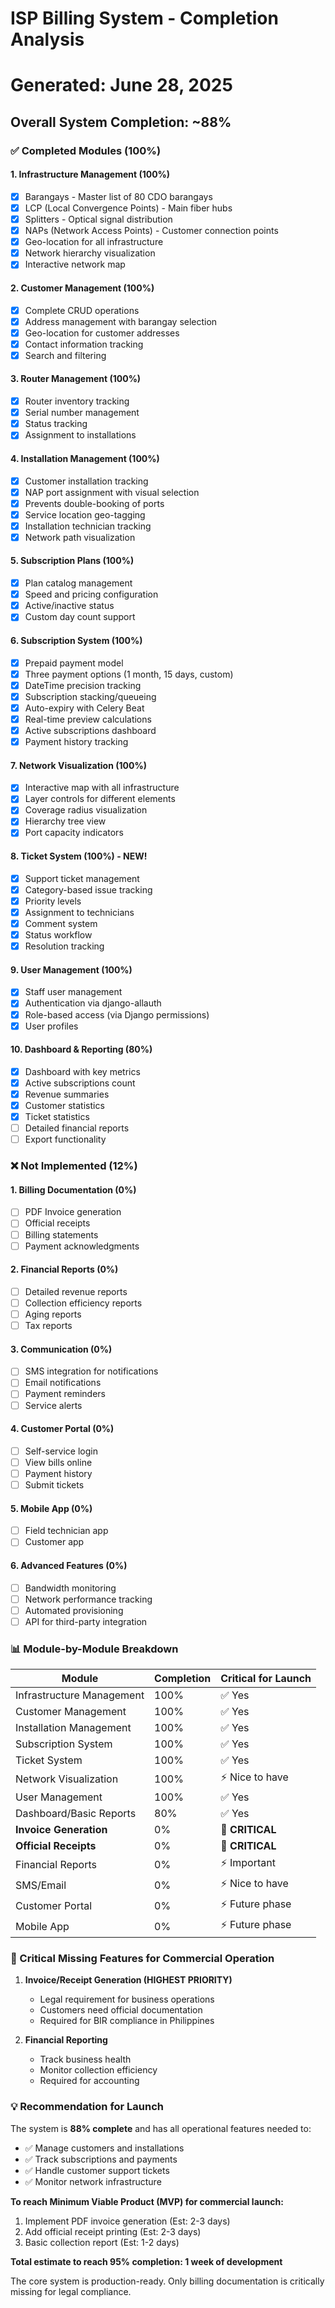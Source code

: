 # ISP Billing System - Completion Analysis
# Generated: June 28, 2025

## Overall System Completion: ~88%

### ✅ Completed Modules (100%)

#### 1. Infrastructure Management (100%)
- [x] Barangays - Master list of 80 CDO barangays
- [x] LCP (Local Convergence Points) - Main fiber hubs
- [x] Splitters - Optical signal distribution
- [x] NAPs (Network Access Points) - Customer connection points
- [x] Geo-location for all infrastructure
- [x] Network hierarchy visualization
- [x] Interactive network map

#### 2. Customer Management (100%)
- [x] Complete CRUD operations
- [x] Address management with barangay selection
- [x] Geo-location for customer addresses
- [x] Contact information tracking
- [x] Search and filtering

#### 3. Router Management (100%)
- [x] Router inventory tracking
- [x] Serial number management
- [x] Status tracking
- [x] Assignment to installations

#### 4. Installation Management (100%)
- [x] Customer installation tracking
- [x] NAP port assignment with visual selection
- [x] Prevents double-booking of ports
- [x] Service location geo-tagging
- [x] Installation technician tracking
- [x] Network path visualization

#### 5. Subscription Plans (100%)
- [x] Plan catalog management
- [x] Speed and pricing configuration
- [x] Active/inactive status
- [x] Custom day count support

#### 6. Subscription System (100%)
- [x] Prepaid payment model
- [x] Three payment options (1 month, 15 days, custom)
- [x] DateTime precision tracking
- [x] Subscription stacking/queueing
- [x] Auto-expiry with Celery Beat
- [x] Real-time preview calculations
- [x] Active subscriptions dashboard
- [x] Payment history tracking

#### 7. Network Visualization (100%)
- [x] Interactive map with all infrastructure
- [x] Layer controls for different elements
- [x] Coverage radius visualization
- [x] Hierarchy tree view
- [x] Port capacity indicators

#### 8. Ticket System (100%) - NEW!
- [x] Support ticket management
- [x] Category-based issue tracking
- [x] Priority levels
- [x] Assignment to technicians
- [x] Comment system
- [x] Status workflow
- [x] Resolution tracking

#### 9. User Management (100%)
- [x] Staff user management
- [x] Authentication via django-allauth
- [x] Role-based access (via Django permissions)
- [x] User profiles

#### 10. Dashboard & Reporting (80%)
- [x] Dashboard with key metrics
- [x] Active subscriptions count
- [x] Revenue summaries
- [x] Customer statistics
- [x] Ticket statistics
- [ ] Detailed financial reports
- [ ] Export functionality

### ❌ Not Implemented (12%)

#### 1. Billing Documentation (0%)
- [ ] PDF Invoice generation
- [ ] Official receipts
- [ ] Billing statements
- [ ] Payment acknowledgments

#### 2. Financial Reports (0%)
- [ ] Detailed revenue reports
- [ ] Collection efficiency reports
- [ ] Aging reports
- [ ] Tax reports

#### 3. Communication (0%)
- [ ] SMS integration for notifications
- [ ] Email notifications
- [ ] Payment reminders
- [ ] Service alerts

#### 4. Customer Portal (0%)
- [ ] Self-service login
- [ ] View bills online
- [ ] Payment history
- [ ] Submit tickets

#### 5. Mobile App (0%)
- [ ] Field technician app
- [ ] Customer app

#### 6. Advanced Features (0%)
- [ ] Bandwidth monitoring
- [ ] Network performance tracking
- [ ] Automated provisioning
- [ ] API for third-party integration

### 📊 Module-by-Module Breakdown

| Module | Completion | Critical for Launch |
|--------|------------|-------------------|
| Infrastructure Management | 100% | ✅ Yes |
| Customer Management | 100% | ✅ Yes |
| Installation Management | 100% | ✅ Yes |
| Subscription System | 100% | ✅ Yes |
| Ticket System | 100% | ✅ Yes |
| Network Visualization | 100% | ⚡ Nice to have |
| User Management | 100% | ✅ Yes |
| Dashboard/Basic Reports | 80% | ✅ Yes |
| **Invoice Generation** | 0% | 🚨 **CRITICAL** |
| **Official Receipts** | 0% | 🚨 **CRITICAL** |
| Financial Reports | 0% | ⚡ Important |
| SMS/Email | 0% | ⚡ Nice to have |
| Customer Portal | 0% | ⚡ Future phase |
| Mobile App | 0% | ⚡ Future phase |

### 🚨 Critical Missing Features for Commercial Operation

1. **Invoice/Receipt Generation (HIGHEST PRIORITY)**
   - Legal requirement for business operations
   - Customers need official documentation
   - Required for BIR compliance in Philippines

2. **Financial Reporting**
   - Track business health
   - Monitor collection efficiency
   - Required for accounting

### 💡 Recommendation for Launch

The system is **88% complete** and has all operational features needed to:
- ✅ Manage customers and installations
- ✅ Track subscriptions and payments
- ✅ Handle customer support tickets
- ✅ Monitor network infrastructure

**To reach Minimum Viable Product (MVP) for commercial launch:**
1. Implement PDF invoice generation (Est: 2-3 days)
2. Add official receipt printing (Est: 2-3 days)
3. Basic collection report (Est: 1-2 days)

**Total estimate to reach 95% completion: 1 week of development**

The core system is production-ready. Only billing documentation is critically missing for legal compliance.

